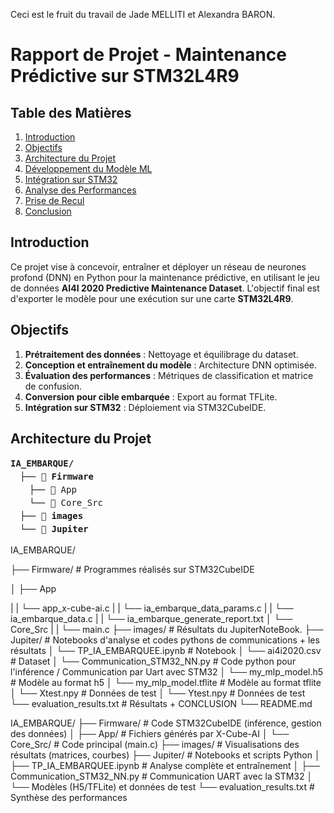 Ceci est le fruit du travail de Jade MELLITI et Alexandra BARON. 

# Rapport de Projet - Maintenance Prédictive sur STM32L4R9

## Table des Matières
1. [Introduction](#introduction)
2. [Objectifs](#objectifs)
3. [Architecture du Projet](#architecture-du-projet)
4. [Développement du Modèle ML](#-développement-du-modèle-ml)
5. [Intégration sur STM32](#-intégration-sur-stm32)
6. [Analyse des Performances](#-analyse-des-performances)
7. [Prise de Recul](#-prise-de-recul)
8. [Conclusion](#-conclusion)

## Introduction
Ce projet vise à concevoir, entraîner et déployer un réseau de neurones profond (DNN) en Python pour la maintenance prédictive, en utilisant le jeu de données **AI4I 2020 Predictive Maintenance Dataset**. L'objectif final est d'exporter le modèle pour une exécution sur une carte **STM32L4R9**.

## Objectifs
1. **Prétraitement des données** : Nettoyage et équilibrage du dataset.
2. **Conception et entraînement du modèle** : Architecture DNN optimisée.
3. **Évaluation des performances** : Métriques de classification et matrice de confusion.
4. **Conversion pour cible embarquée** : Export au format TFLite.
5. **Intégration sur STM32** : Déploiement via STM32CubeIDE.

## Architecture du Projet

<div style="font-family: monospace; line-height: 1.5">
  <strong>IA_EMBARQUE/</strong>
  <div style="margin-left: 15px">
    ├── 📂 <strong>Firmware</strong>
    <div style="margin-left: 15px">
      ├── 📁 App<br>
      └── 📁 Core_Src
    </div>
    ├── 📂 <strong>images</strong><br>
    └── 📂 <strong>Jupiter</strong>
  </div>
</div>

IA_EMBARQUE/

├── Firmware/                               # Programmes réalisés sur STM32CubeIDE

│   ├── App

|   |     └── app_x-cube-ai.c
|   |     └── ia_embarque_data_params.c
|   |     └── ia_embarque_data.c
|   |     └── ia_embarque_generate_report.txt
│   └── Core_Src
|   |     └── main.c
├── images/                                 # Résultats du JupiterNoteBook.
├── Jupiter/                                # Notebooks d'analyse et codes pythons de communications + les résultats
│   └── TP_IA_EMBARQUEE.ipynb               # Notebook
│   └── ai4i2020.csv                        # Dataset
│   └── Communication_STM32_NN.py           # Code python pour l'inférence / Communication par Uart avec STM32 
│   └── my_mlp_model.h5                     # Modèle au format h5
│   └── my_mlp_model.tflite                 # Modèle au format tflite
│   └── Xtest.npy                           # Données de test
│   └── Ytest.npy                           # Données de test
└── evaluation_results.txt                  # Résultats + CONCLUSION 
└── README.md


IA_EMBARQUE/
├── Firmware/ # Code STM32CubeIDE (inférence, gestion des données)
│ ├── App/ # Fichiers générés par X-Cube-AI
│ └── Core_Src/ # Code principal (main.c)
├── images/ # Visualisations des résultats (matrices, courbes)
├── Jupiter/ # Notebooks et scripts Python
│ ├── TP_IA_EMBARQUEE.ipynb # Analyse complète et entraînement
│ ├── Communication_STM32_NN.py # Communication UART avec la STM32
│ └── Modèles (H5/TFLite) et données de test
└── evaluation_results.txt # Synthèse des performances                                 
